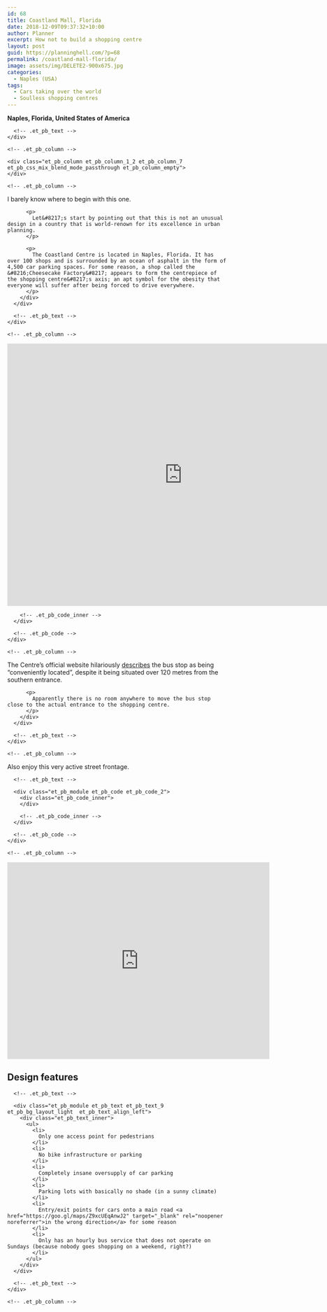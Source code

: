 ```yaml
---
id: 68
title: Coastland Mall, Florida
date: 2018-12-09T09:37:32+10:00
author: Planner
excerpt: How not to build a shopping centre
layout: post
guid: https://planninghell.com/?p=68
permalink: /coastland-mall-florida/
image: assets/img/DELETE2-900x675.jpg
categories:
  - Naples (USA)
tags:
  - Cars taking over the world
  - Soulless shopping centres
---
```

<div class="et_pb_section et_pb_section_2 et_section_regular et_section_transparent">
  <div class="et_pb_row et_pb_row_6">
    <div class="et_pb_column et_pb_column_1_2 et_pb_column_6    et_pb_css_mix_blend_mode_passthrough">
      <div class="et_pb_module et_pb_text et_pb_text_4 et_pb_bg_layout_light  et_pb_text_align_left">
        <div class="et_pb_text_inner">
          <p>
            <strong>Naples, Florida, United States of America<br /></strong>
          </p>
        </div>
      </div>
      
      <!-- .et_pb_text -->
    </div>
    
    <!-- .et_pb_column -->
    
    <div class="et_pb_column et_pb_column_1_2 et_pb_column_7    et_pb_css_mix_blend_mode_passthrough et_pb_column_empty">
    </div>
    
    <!-- .et_pb_column -->
  </div>
  
  <!-- .et_pb_row -->
  
  <div class="et_pb_row et_pb_row_7">
    <div class="et_pb_column et_pb_column_4_4 et_pb_column_8    et_pb_css_mix_blend_mode_passthrough et-last-child">
      <div class="et_pb_module et_pb_text et_pb_text_5 et_pb_bg_layout_light  et_pb_text_align_left">
        <div class="et_pb_text_inner">
          <p>
            I barely know where to begin with this one.
          </p>
          
          <p>
            Let&#8217;s start by pointing out that this is not an unusual design in a country that is world-renown for its excellence in urban planning.
          </p>
          
          <p>
            The Coastland Centre is located in Naples, Florida. It has over 100 shops and is surrounded by an ocean of asphalt in the form of 4,500 car parking spaces. For some reason, a shop called the &#8216;Cheesecake Factory&#8217; appears to form the centrepiece of the shopping centre&#8217;s axis; an apt symbol for the obesity that everyone will suffer after being forced to drive everywhere.
          </p>
        </div>
      </div>
      
      <!-- .et_pb_text -->
    </div>
    
    <!-- .et_pb_column -->
  </div>
  
<p><iframe style="border: 0;" src="https://www.google.com/maps/embed?pb=!1m13!1m11!1m3!1d2576.2886604883097!2d-81.79675965663706!3d26.16997041030985!2m2!1f0!2f0!3m2!1i1024!2i768!4f13.1!5e1!3m2!1sen!2sau!4v1544311263090" allowfullscreen="allowfullscreen" width="800" height="600" frameborder="0"></iframe></p>
  <!-- .et_pb_row -->
  
  <div class="et_pb_row et_pb_row_8">
    <div class="et_pb_column et_pb_column_4_4 et_pb_column_9    et_pb_css_mix_blend_mode_passthrough et-last-child">
      <div class="et_pb_module et_pb_code et_pb_code_1">
        <div class="et_pb_code_inner">
        </div>
        
        <!-- .et_pb_code_inner -->
      </div>
      
      <!-- .et_pb_code -->
    </div>
    
    <!-- .et_pb_column -->
  </div>
  
  <!-- .et_pb_row -->
  
  <div class="et_pb_row et_pb_row_9">
    <div class="et_pb_column et_pb_column_4_4 et_pb_column_10    et_pb_css_mix_blend_mode_passthrough et-last-child">
      <div class="et_pb_module et_pb_text et_pb_text_6 et_pb_bg_layout_light  et_pb_text_align_left">
        <div class="et_pb_text_inner">
          <p>
            The Centre&#8217;s official website hilariously <a href="https://www.coastlandcenter.com/en/visit.html" target="_blank" rel="noopener noreferrer">describes</a> the bus stop as being &#8220;conveniently located&#8221;, despite it being situated over 120 metres from the southern entrance.
          </p>
          
          <p>
            Apparently there is no room anywhere to move the bus stop close to the actual entrance to the shopping centre.
          </p>
        </div>
      </div>
      
      <!-- .et_pb_text -->
    </div>
    
    <!-- .et_pb_column -->
  </div>
  <!-- .et_pb_row -->
  
  <div class="et_pb_row et_pb_row_10">
    <div class="et_pb_column et_pb_column_4_4 et_pb_column_11    et_pb_css_mix_blend_mode_passthrough et-last-child">
      <div class="et_pb_module et_pb_text et_pb_text_7 et_pb_bg_layout_light  et_pb_text_align_left">
        <div class="et_pb_text_inner">
          <p>
            Also enjoy this very active street frontage.
          </p>
        </div>
      </div>
      
      <!-- .et_pb_text -->
      
      <div class="et_pb_module et_pb_code et_pb_code_2">
        <div class="et_pb_code_inner">
        </div>
        
        <!-- .et_pb_code_inner -->
      </div>
      
      <!-- .et_pb_code -->
    </div>
    
    <!-- .et_pb_column -->
  </div>
  
  <!-- .et_pb_row -->
</div>

<p><iframe style="border: 0;" src="https://www.google.com/maps/embed?pb=!4v1544312152309!6m8!1m7!1svXhMZgWV6Xty7DfYAyiSCw!2m2!1d26.16852639272916!2d-81.79821539614271!3f18.991726939252658!4f13.511036128641592!5f0.7820865974627469" width="600" height="450" frameborder="0" allowfullscreen="allowfullscreen"></iframe></p>
<!-- .et_pb_section -->

<div class="et_pb_section et_pb_section_3 et_section_regular et_section_transparent">
  <div class="et_pb_row et_pb_row_11">
    <div class="et_pb_column et_pb_column_4_4 et_pb_column_12    et_pb_css_mix_blend_mode_passthrough et-last-child">
      <div class="et_pb_module et_pb_text et_pb_text_8 et_pb_bg_layout_light  et_pb_text_align_left">
        <div class="et_pb_text_inner">
          <h2>
            Design features
          </h2>
        </div>
      </div>
      
      <!-- .et_pb_text -->
      
      <div class="et_pb_module et_pb_text et_pb_text_9 et_pb_bg_layout_light  et_pb_text_align_left">
        <div class="et_pb_text_inner">
          <ul>
            <li>
              Only one access point for pedestrians
            </li>
            <li>
              No bike infrastructure or parking
            </li>
            <li>
              Completely insane oversupply of car parking
            </li>
            <li>
              Parking lots with basically no shade (in a sunny climate)
            </li>
            <li>
              Entry/exit points for cars onto a main road <a href="https://goo.gl/maps/Z9xcUEqAnwJ2" target="_blank" rel="noopener noreferrer">in the wrong direction</a> for some reason
            </li>
            <li>
              Only has an hourly bus service that does not operate on Sundays (because nobody goes shopping on a weekend, right?)
            </li>
          </ul>
        </div>
      </div>
      
      <!-- .et_pb_text -->
    </div>
    
    <!-- .et_pb_column -->
  </div>
  
  <!-- .et_pb_row -->
</div>

<!-- .et_pb_section -->
